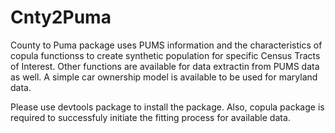 # Cnty2Puma
County to Puma package uses PUMS information and the characteristics of copula functionss to create synthetic population for specific Census Tracts of Interest. Other functions are available for data extractin from PUMS data as well. A simple car ownership model is available to be used for maryland data.

Please use devtools package to install the package.
Also, copula package is required to successfuly initiate the fitting process for available data.
